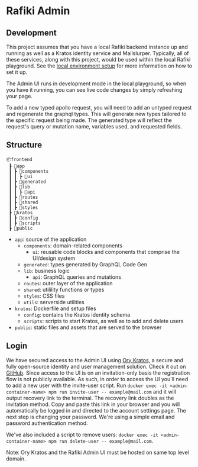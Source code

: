 # Rafiki Admin

## Development

This project assumes that you have a local Rafiki backend instance up and running as well as a Kratos identity service and Mailslurper. Typically, all of these services, along with this project, would be used within the local Rafiki playground. See the [local environment setup](../../localenv) for more information on how to set it up.

The Admin UI runs in development mode in the local playground, so when you have it running, you can see live code changes by simply refreshing your page.

To add a new typed apollo request, you will need to add an untyped request and regenerate the graphql types. This will generate new types tailored to the specific request being made. The generated type will reflect the request's query or mutation name, variables used, and requested fields.

## Structure

```
📦frontend
 ┣ 📂app
 ┃ ┣ 📂components
 ┃ ┃ ┣ 📂ui
 ┃ ┣ 📂generated
 ┃ ┣ 📂lib
 ┃ ┃ ┣ 📂api
 ┃ ┣ 📂routes
 ┃ ┣ 📂shared
 ┃ ┣ 📂styles
 ┣ 📂kratos
 ┃ ┣ 📂config
 ┃ ┣ 📂scripts
 ┣ 📂public
```

- `app`: source of the application
  - `components`: domain-related components
    - `ui`: reusable code blocks and components that comprise the UI/design system
  - `generated`: types generated by GraphQL Code Gen
  - `lib`: business logic
    - `api`: GraphQL queries and mutations
  - `routes`: outer layer of the application
  - `shared`: utilility functions or types
  - `styles`: CSS files
  - `utils`: serverside utilities
- `kratos`: Dockerfile and setup files
  - `config`: contains the Kratos identity schema
  - `scripts`: scripts to start Kratos, as well as to add and delete users
- `public`: static files and assets that are served to the browser

## Login

We have secured access to the Admin UI using [Ory Kratos](https://www.ory.sh/docs/kratos/ory-kratos-intro), a secure and fully open-source identity and user management solution. Check it out on [GitHub](https://github.com/ory/kratos). Since access to the UI is on an invitation-only basis the registration flow is not publicly available. As such, in order to access the UI you'll need to add a new user with the invite-user script. Run `docker exec -it <admin-container-name> npm run invite-user -- example@mail.com` and it will output recovery link to the terminal. The recovery link doubles as the invitation method. Copy and paste this link in your browser and you will automatically be logged in and directed to the account settings page. The next step is changing your password. We're using a simple email and password authentication method.

We've also included a script to remove users: `docker exec -it <admin-container-name> npm run delete-user -- example@mail.com`.

Note: Ory Kratos and the Rafiki Admin UI must be hosted on same top level domain.
